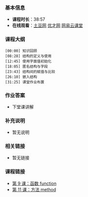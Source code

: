 <!--
author: Vincent Tian
head: http://blog.tianpl.com/blog/img/avatar_640_640.jpeg
date: 2016-02-10
title: 第 10 课：结构 struct
tags: go语言,programing
category: go编程基础
summary: 《Go编程基础》是一套针对 Google 出品的 Go 语言的视频语音教程，主要面向新手级别的学习者。
-->

### 基本信息

- **课程时长**：38:57
- **在线观看**：[土豆网](http://www.tudou.com/programs/view/k1yf2WyuCwc/) [优才网](http://www.ucai.cn/course/chapter/69/3210/4669) [网易云课堂](http://study.163.com/course/courseLearn.htm?courseId=306002#/learn/video?lessonId=421021&courseId=306002)

### 课程大纲

	[00:00] 知识回顾
	[08:28] 结构的定义与使用
	[12:45] 使用字面值初始化
	[18:05] 匿名结构与字段
	[23:43] 结构间的赋值与比较
	[26:10] 嵌入结构
	[31:25] 课堂作业布置
	
### 作业答案

- 下堂课讲解

### 补充说明

- 暂无说明

### 相关链接

- 暂无链接

### 课程链接

- [第 9 课：函数 function](lecture9.html)
- [第 11 课：方法 method](lecture11.html)